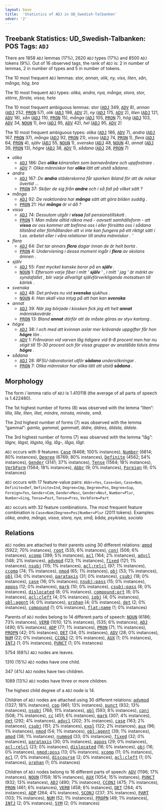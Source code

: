 ```yaml
---
layout: base
title:  'Statistics of ADJ in UD_Swedish-Talbanken'
udver: '2'
---
```


## Treebank Statistics: UD_Swedish-Talbanken: POS Tags: `ADJ`

There are 1858 `ADJ` lemmas (17%), 2620 `ADJ` types (17%) and 8500 `ADJ` tokens (9%).
Out of 16 observed tags, the rank of `ADJ` is: 2 in number of lemmas, 2 in number of types and 5 in number of tokens.

The 10 most frequent `ADJ` lemmas: <em>stor, annan, olik, ny, viss, liten, sån, många, hög, bra</em>

The 10 most frequent `ADJ` types:  <em>olika, andra, nya, många, stora, stor, större, första, vissa, hela</em>

The 10 most frequent ambiguous lemmas: <em>stor</em> (<tt><a href="sv_talbanken-pos-ADJ.html">ADJ</a></tt> 349, <tt><a href="sv_talbanken-pos-ADV.html">ADV</a></tt> 8), <em>annan</em> (<tt><a href="sv_talbanken-pos-ADJ.html">ADJ</a></tt> 252, <tt><a href="sv_talbanken-pos-PRON.html">PRON</a></tt> 57), <em>olik</em> (<tt><a href="sv_talbanken-pos-ADJ.html">ADJ</a></tt> 198, <tt><a href="sv_talbanken-pos-ADV.html">ADV</a></tt> 2), <em>ny</em> (<tt><a href="sv_talbanken-pos-ADJ.html">ADJ</a></tt> 175, <tt><a href="sv_talbanken-pos-ADV.html">ADV</a></tt> 2), <em>liten</em> (<tt><a href="sv_talbanken-pos-ADJ.html">ADJ</a></tt> 121, <tt><a href="sv_talbanken-pos-ADV.html">ADV</a></tt> 18), <em>sån</em> (<tt><a href="sv_talbanken-pos-ADJ.html">ADJ</a></tt> 110, <tt><a href="sv_talbanken-pos-PRON.html">PRON</a></tt> 15), <em>många</em> (<tt><a href="sv_talbanken-pos-ADJ.html">ADJ</a></tt> 105, <tt><a href="sv_talbanken-pos-PRON.html">PRON</a></tt> 7), <em>hög</em> (<tt><a href="sv_talbanken-pos-ADJ.html">ADJ</a></tt> 103, <tt><a href="sv_talbanken-pos-ADV.html">ADV</a></tt> 34, <tt><a href="sv_talbanken-pos-NOUN.html">NOUN</a></tt> 1), <em>bra</em> (<tt><a href="sv_talbanken-pos-ADJ.html">ADJ</a></tt> 95, <tt><a href="sv_talbanken-pos-ADV.html">ADV</a></tt> 42), <em>hel</em> (<tt><a href="sv_talbanken-pos-ADJ.html">ADJ</a></tt> 95, <tt><a href="sv_talbanken-pos-ADV.html">ADV</a></tt> 2)

The 10 most frequent ambiguous types:  <em>olika</em> (<tt><a href="sv_talbanken-pos-ADJ.html">ADJ</a></tt> 186, <tt><a href="sv_talbanken-pos-ADV.html">ADV</a></tt> 7), <em>andra</em> (<tt><a href="sv_talbanken-pos-ADJ.html">ADJ</a></tt> 167, <tt><a href="sv_talbanken-pos-PRON.html">PRON</a></tt> 37), <em>många</em> (<tt><a href="sv_talbanken-pos-ADJ.html">ADJ</a></tt> 92, <tt><a href="sv_talbanken-pos-PRON.html">PRON</a></tt> 21), <em>vissa</em> (<tt><a href="sv_talbanken-pos-ADJ.html">ADJ</a></tt> 74, <tt><a href="sv_talbanken-pos-PRON.html">PRON</a></tt> 1), <em>flera</em> (<tt><a href="sv_talbanken-pos-ADJ.html">ADJ</a></tt> 64, <tt><a href="sv_talbanken-pos-PRON.html">PRON</a></tt> 4), <em>själv</em> (<tt><a href="sv_talbanken-pos-ADJ.html">ADJ</a></tt> 55, <tt><a href="sv_talbanken-pos-NOUN.html">NOUN</a></tt> 1), <em>svenska</em> (<tt><a href="sv_talbanken-pos-ADJ.html">ADJ</a></tt> 48, <tt><a href="sv_talbanken-pos-NOUN.html">NOUN</a></tt> 4), <em>annat</em> (<tt><a href="sv_talbanken-pos-ADJ.html">ADJ</a></tt> 39, <tt><a href="sv_talbanken-pos-PRON.html">PRON</a></tt> 13), <em>högre</em> (<tt><a href="sv_talbanken-pos-ADJ.html">ADJ</a></tt> 38, <tt><a href="sv_talbanken-pos-ADV.html">ADV</a></tt> 1), <em>sådana</em> (<tt><a href="sv_talbanken-pos-ADJ.html">ADJ</a></tt> 28, <tt><a href="sv_talbanken-pos-PRON.html">PRON</a></tt> 7)


* <em>olika</em>
  * <tt><a href="sv_talbanken-pos-ADJ.html">ADJ</a></tt> 186: <em>Den <b>olika</b> könsrollen som barnavårdare och uppfostrare .</em>
  * <tt><a href="sv_talbanken-pos-ADV.html">ADV</a></tt> 7: <em>Olika människor har <b>olika</b> lätt att utstå sådana .</em>
* <em>andra</em>
  * <tt><a href="sv_talbanken-pos-ADJ.html">ADJ</a></tt> 167: <em>De <b>andra</b> städerskorna får sparken ibland för att de nekar övertid ...</em>
  * <tt><a href="sv_talbanken-pos-PRON.html">PRON</a></tt> 37: <em>Skiljer de sig från <b>andra</b> och i så fall på vilket sätt ?</em>
* <em>många</em>
  * <tt><a href="sv_talbanken-pos-ADJ.html">ADJ</a></tt> 92: <em>De reaktionära har <b>många</b> sätt att göra bilden suddig .</em>
  * <tt><a href="sv_talbanken-pos-PRON.html">PRON</a></tt> 21: <em>Hur <b>många</b> är vi då ?</em>
* <em>vissa</em>
  * <tt><a href="sv_talbanken-pos-ADJ.html">ADJ</a></tt> 74: <em>Dessutom utgår i <b>vissa</b> fall pensionstillskott .</em>
  * <tt><a href="sv_talbanken-pos-PRON.html">PRON</a></tt> 1: <em>Man måste alltid räkna med - oavsett samhällsform - att <b>vissa</b> av oss kommer att befinna oss i eller försätta oss i sådana tillstånd eller förhållanden att vi inte kan fungera på ett riktigt sätt i t.ex. arbetet eller i våra relationer till andra människor . '</em>
* <em>flera</em>
  * <tt><a href="sv_talbanken-pos-ADJ.html">ADJ</a></tt> 64: <em>Det tar annars <b>flera</b> dagar innan de är helt borta .</em>
  * <tt><a href="sv_talbanken-pos-PRON.html">PRON</a></tt> 4: <em>Undervisning i dessa moment ingår i <b>flera</b> av skolans ämnen .</em>
* <em>själv</em>
  * <tt><a href="sv_talbanken-pos-ADJ.html">ADJ</a></tt> 55: <em>Fast mycket kanske beror på en <b>själv</b> .</em>
  * <tt><a href="sv_talbanken-pos-NOUN.html">NOUN</a></tt> 1: <em>Eftersom varje fiber i mitt ' <b>själv</b> ' , i mitt ' jag ' är märkt av syndafallet , blir varje allvarligt självförverkligande motsatsen till kärlek .</em>
* <em>svenska</em>
  * <tt><a href="sv_talbanken-pos-ADJ.html">ADJ</a></tt> 48: <em>Det prövas nu vid <b>svenska</b> sjukhus .</em>
  * <tt><a href="sv_talbanken-pos-NOUN.html">NOUN</a></tt> 4: <em>Han skall visa intyg på att han kan <b>svenska</b></em>
* <em>annat</em>
  * <tt><a href="sv_talbanken-pos-ADJ.html">ADJ</a></tt> 39: <em>När jag började i kiosken fick jag ett helt <b>annat</b> människovärde .</em>
  * <tt><a href="sv_talbanken-pos-PRON.html">PRON</a></tt> 13: <em>Bland <b>annat</b> därför att de måste göras av styv kartong .</em>
* <em>högre</em>
  * <tt><a href="sv_talbanken-pos-ADJ.html">ADJ</a></tt> 38: <em>I och med att kvinnan axlar mer krävande uppgifter får hon <b>högre</b> lön .</em>
  * <tt><a href="sv_talbanken-pos-ADV.html">ADV</a></tt> 1: <em>Frånvaron vid varven låg tidigare vid 6-8 procent men har nu stigit till 15-30 procent och för vissa grupper av anställda tidvis ännu <b>högre</b> .</em>
* <em>sådana</em>
  * <tt><a href="sv_talbanken-pos-ADJ.html">ADJ</a></tt> 28: <em>RFSU-laboratoriet utför <b>sådana</b> undersökningar .</em>
  * <tt><a href="sv_talbanken-pos-PRON.html">PRON</a></tt> 7: <em>Olika människor har olika lätt att utstå <b>sådana</b> .</em>

## Morphology

The form / lemma ratio of `ADJ` is 1.410118 (the average of all parts of speech is 1.422480).

The 1st highest number of forms (8) was observed with the lemma “liten”: <em>lilla, lille, liten, litet, mindre, minsta, minste, små</em>.

The 2nd highest number of forms (7) was observed with the lemma “gammal”: <em>gamla, gammal, gammalt, äldre, äldres, äldsta, äldste</em>.

The 3rd highest number of forms (7) was observed with the lemma “låg”: <em>lägre, lägst, lägsta, låg, låg-, låga, lågt</em>.

`ADJ` occurs with 9 features: <tt><a href="sv_talbanken-feat-Case.html">Case</a></tt> (8468; 100% instances), <tt><a href="sv_talbanken-feat-Number.html">Number</a></tt> (6814; 80% instances), <tt><a href="sv_talbanken-feat-Degree.html">Degree</a></tt> (6769; 80% instances), <tt><a href="sv_talbanken-feat-Definite.html">Definite</a></tt> (4562; 54% instances), <tt><a href="sv_talbanken-feat-Gender.html">Gender</a></tt> (3141; 37% instances), <tt><a href="sv_talbanken-feat-Tense.html">Tense</a></tt> (1564; 18% instances), <tt><a href="sv_talbanken-feat-VerbForm.html">VerbForm</a></tt> (1564; 18% instances), <tt><a href="sv_talbanken-feat-Abbr.html">Abbr</a></tt> (9; 0% instances), <tt><a href="sv_talbanken-feat-Foreign.html">Foreign</a></tt> (6; 0% instances)

`ADJ` occurs with 17 feature-value pairs: `Abbr=Yes`, `Case=Gen`, `Case=Nom`, `Definite=Def`, `Definite=Ind`, `Degree=Cmp`, `Degree=Pos`, `Degree=Sup`, `Foreign=Yes`, `Gender=Com`, `Gender=Masc`, `Gender=Neut`, `Number=Plur`, `Number=Sing`, `Tense=Past`, `Tense=Pres`, `VerbForm=Part`

`ADJ` occurs with 32 feature combinations.
The most frequent feature combination is `Case=Nom|Degree=Pos|Number=Plur` (2011 tokens).
Examples: <em>olika, andra, många, vissa, stora, nya, små, båda, psykiska, sociala</em>


## Relations

`ADJ` nodes are attached to their parents using 30 different relations: <tt><a href="sv_talbanken-dep-amod.html">amod</a></tt> (5922; 70% instances), <tt><a href="sv_talbanken-dep-root.html">root</a></tt> (535; 6% instances), <tt><a href="sv_talbanken-dep-conj.html">conj</a></tt> (506; 6% instances), <tt><a href="sv_talbanken-dep-xcomp.html">xcomp</a></tt> (399; 5% instances), <tt><a href="sv_talbanken-dep-acl.html">acl</a></tt> (164; 2% instances), <tt><a href="sv_talbanken-dep-advcl.html">advcl</a></tt> (148; 2% instances), <tt><a href="sv_talbanken-dep-advmod.html">advmod</a></tt> (123; 1% instances), <tt><a href="sv_talbanken-dep-fixed.html">fixed</a></tt> (121; 1% instances), <tt><a href="sv_talbanken-dep-nsubj.html">nsubj</a></tt> (115; 1% instances), <tt><a href="sv_talbanken-dep-acl-relcl.html">acl:relcl</a></tt> (97; 1% instances), <tt><a href="sv_talbanken-dep-ccomp.html">ccomp</a></tt> (74; 1% instances), <tt><a href="sv_talbanken-dep-nmod.html">nmod</a></tt> (65; 1% instances), <tt><a href="sv_talbanken-dep-obj.html">obj</a></tt> (53; 1% instances), <tt><a href="sv_talbanken-dep-obl.html">obl</a></tt> (34; 0% instances), <tt><a href="sv_talbanken-dep-parataxis.html">parataxis</a></tt> (31; 0% instances), <tt><a href="sv_talbanken-dep-csubj.html">csubj</a></tt> (18; 0% instances), <tt><a href="sv_talbanken-dep-case.html">case</a></tt> (16; 0% instances), <tt><a href="sv_talbanken-dep-nsubj-pass.html">nsubj:pass</a></tt> (15; 0% instances), <tt><a href="sv_talbanken-dep-appos.html">appos</a></tt> (12; 0% instances), <tt><a href="sv_talbanken-dep-mark.html">mark</a></tt> (10; 0% instances), <tt><a href="sv_talbanken-dep-csubj-pass.html">csubj:pass</a></tt> (8; 0% instances), <tt><a href="sv_talbanken-dep-dislocated.html">dislocated</a></tt> (8; 0% instances), <tt><a href="sv_talbanken-dep-compound-prt.html">compound:prt</a></tt> (6; 0% instances), <tt><a href="sv_talbanken-dep-acl-cleft.html">acl:cleft</a></tt> (4; 0% instances), <tt><a href="sv_talbanken-dep-iobj.html">iobj</a></tt> (4; 0% instances), <tt><a href="sv_talbanken-dep-obl-agent.html">obl:agent</a></tt> (4; 0% instances), <tt><a href="sv_talbanken-dep-orphan.html">orphan</a></tt> (4; 0% instances), <tt><a href="sv_talbanken-dep-det.html">det</a></tt> (2; 0% instances), <tt><a href="sv_talbanken-dep-compound.html">compound</a></tt> (1; 0% instances), <tt><a href="sv_talbanken-dep-flat-name.html">flat:name</a></tt> (1; 0% instances)

Parents of `ADJ` nodes belong to 14 different parts of speech: <tt><a href="sv_talbanken-pos-NOUN.html">NOUN</a></tt> (6186; 73% instances), <tt><a href="sv_talbanken-pos-VERB.html">VERB</a></tt> (1010; 12% instances),  (535; 6% instances), <tt><a href="sv_talbanken-pos-ADJ.html">ADJ</a></tt> (490; 6% instances), <tt><a href="sv_talbanken-pos-ADP.html">ADP</a></tt> (77; 1% instances), <tt><a href="sv_talbanken-pos-PRON.html">PRON</a></tt> (71; 1% instances), <tt><a href="sv_talbanken-pos-PROPN.html">PROPN</a></tt> (42; 0% instances), <tt><a href="sv_talbanken-pos-DET.html">DET</a></tt> (34; 0% instances), <tt><a href="sv_talbanken-pos-ADV.html">ADV</a></tt> (28; 0% instances), <tt><a href="sv_talbanken-pos-NUM.html">NUM</a></tt> (22; 0% instances), <tt><a href="sv_talbanken-pos-CCONJ.html">CCONJ</a></tt> (2; 0% instances), <tt><a href="sv_talbanken-pos-AUX.html">AUX</a></tt> (1; 0% instances), <tt><a href="sv_talbanken-pos-INTJ.html">INTJ</a></tt> (1; 0% instances), <tt><a href="sv_talbanken-pos-PUNCT.html">PUNCT</a></tt> (1; 0% instances)

5754 (68%) `ADJ` nodes are leaves.

1310 (15%) `ADJ` nodes have one child.

347 (4%) `ADJ` nodes have two children.

1089 (13%) `ADJ` nodes have three or more children.

The highest child degree of a `ADJ` node is 14.

Children of `ADJ` nodes are attached using 30 different relations: <tt><a href="sv_talbanken-dep-advmod.html">advmod</a></tt> (1327; 18% instances), <tt><a href="sv_talbanken-dep-cop.html">cop</a></tt> (961; 13% instances), <tt><a href="sv_talbanken-dep-punct.html">punct</a></tt> (932; 13% instances), <tt><a href="sv_talbanken-dep-nsubj.html">nsubj</a></tt> (768; 11% instances), <tt><a href="sv_talbanken-dep-obl.html">obl</a></tt> (593; 8% instances), <tt><a href="sv_talbanken-dep-conj.html">conj</a></tt> (508; 7% instances), <tt><a href="sv_talbanken-dep-cc.html">cc</a></tt> (451; 6% instances), <tt><a href="sv_talbanken-dep-mark.html">mark</a></tt> (307; 4% instances), <tt><a href="sv_talbanken-dep-det.html">det</a></tt> (292; 4% instances), <tt><a href="sv_talbanken-dep-advcl.html">advcl</a></tt> (202; 3% instances), <tt><a href="sv_talbanken-dep-case.html">case</a></tt> (163; 2% instances), <tt><a href="sv_talbanken-dep-csubj.html">csubj</a></tt> (151; 2% instances), <tt><a href="sv_talbanken-dep-expl.html">expl</a></tt> (122; 2% instances), <tt><a href="sv_talbanken-dep-aux.html">aux</a></tt> (96; 1% instances), <tt><a href="sv_talbanken-dep-nmod.html">nmod</a></tt> (54; 1% instances), <tt><a href="sv_talbanken-dep-obl-agent.html">obl:agent</a></tt> (39; 1% instances), <tt><a href="sv_talbanken-dep-amod.html">amod</a></tt> (38; 1% instances), <tt><a href="sv_talbanken-dep-nummod.html">nummod</a></tt> (33; 0% instances), <tt><a href="sv_talbanken-dep-fixed.html">fixed</a></tt> (32; 0% instances), <tt><a href="sv_talbanken-dep-parataxis.html">parataxis</a></tt> (30; 0% instances), <tt><a href="sv_talbanken-dep-appos.html">appos</a></tt> (29; 0% instances), <tt><a href="sv_talbanken-dep-acl-relcl.html">acl:relcl</a></tt> (23; 0% instances), <tt><a href="sv_talbanken-dep-dislocated.html">dislocated</a></tt> (16; 0% instances), <tt><a href="sv_talbanken-dep-obj.html">obj</a></tt> (16; 0% instances), <tt><a href="sv_talbanken-dep-nmod-poss.html">nmod:poss</a></tt> (13; 0% instances), <tt><a href="sv_talbanken-dep-xcomp.html">xcomp</a></tt> (11; 0% instances), <tt><a href="sv_talbanken-dep-acl.html">acl</a></tt> (7; 0% instances), <tt><a href="sv_talbanken-dep-discourse.html">discourse</a></tt> (2; 0% instances), <tt><a href="sv_talbanken-dep-acl-cleft.html">acl:cleft</a></tt> (1; 0% instances), <tt><a href="sv_talbanken-dep-orphan.html">orphan</a></tt> (1; 0% instances)

Children of `ADJ` nodes belong to 16 different parts of speech: <tt><a href="sv_talbanken-pos-ADV.html">ADV</a></tt> (1196; 17% instances), <tt><a href="sv_talbanken-pos-NOUN.html">NOUN</a></tt> (1159; 16% instances), <tt><a href="sv_talbanken-pos-AUX.html">AUX</a></tt> (1054; 15% instances), <tt><a href="sv_talbanken-pos-PUNCT.html">PUNCT</a></tt> (932; 13% instances), <tt><a href="sv_talbanken-pos-ADJ.html">ADJ</a></tt> (490; 7% instances), <tt><a href="sv_talbanken-pos-CCONJ.html">CCONJ</a></tt> (475; 7% instances), <tt><a href="sv_talbanken-pos-PRON.html">PRON</a></tt> (461; 6% instances), <tt><a href="sv_talbanken-pos-VERB.html">VERB</a></tt> (458; 6% instances), <tt><a href="sv_talbanken-pos-DET.html">DET</a></tt> (284; 4% instances), <tt><a href="sv_talbanken-pos-ADP.html">ADP</a></tt> (264; 4% instances), <tt><a href="sv_talbanken-pos-SCONJ.html">SCONJ</a></tt> (237; 3% instances), <tt><a href="sv_talbanken-pos-PART.html">PART</a></tt> (103; 1% instances), <tt><a href="sv_talbanken-pos-NUM.html">NUM</a></tt> (52; 1% instances), <tt><a href="sv_talbanken-pos-PROPN.html">PROPN</a></tt> (49; 1% instances), <tt><a href="sv_talbanken-pos-INTJ.html">INTJ</a></tt> (2; 0% instances), <tt><a href="sv_talbanken-pos-SYM.html">SYM</a></tt> (2; 0% instances)

